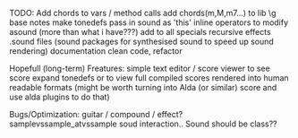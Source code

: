 TODO:
Add chords to vars / method calls
add chords(m,M,m7...) to lib \g base notes
make tonedefs pass in sound as 'this'
inline operators to modify asound (more than what i have???) add to all specials
recursive effects
.sound files (sound packages for synthesised sound to speed up sound rendering)
documentation
clean code, refactor

Hopefull (long-term) Freatures:
simple text editor / score viewer to see score expand tonedefs
or to view full compiled scores rendered into human readable formats (might be
worth turning into Alda (or similar) score and use alda plugins to do that)

Bugs/Optimization:
guitar / compound / effect? samplevssample_atvssample soud interaction..
Sound should be class??
